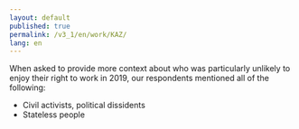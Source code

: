 ```yaml
---
layout: default
published: true
permalink: /v3_1/en/work/KAZ/
lang: en
---
```

When asked to provide more context about who was particularly unlikely to enjoy their right to work in 2019, our respondents mentioned all of the following: 

-	Civil activists, political dissidents
-	Stateless people